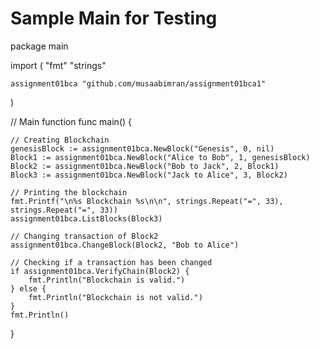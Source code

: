 # Sample Main for Testing
package main

import (
	"fmt"
	"strings"

	assignment01bca "github.com/musaabimran/assignment01bca1"
)

// Main function
func main() {

	// Creating Blockchain
	genesisBlock := assignment01bca.NewBlock("Genesis", 0, nil)
	Block1 := assignment01bca.NewBlock("Alice to Bob", 1, genesisBlock)
	Block2 := assignment01bca.NewBlock("Bob to Jack", 2, Block1)
	Block3 := assignment01bca.NewBlock("Jack to Alice", 3, Block2)

	// Printing the blockchain
	fmt.Printf("\n%s Blockchain %s\n\n", strings.Repeat("=", 33), strings.Repeat("=", 33))
	assignment01bca.ListBlocks(Block3)

	// Changing transaction of Block2
	assignment01bca.ChangeBlock(Block2, "Bob to Alice")

	// Checking if a transaction has been changed
	if assignment01bca.VerifyChain(Block2) {
		fmt.Println("Blockchain is valid.")
	} else {
		fmt.Println("Blockchain is not valid.")
	}
	fmt.Println()
}
